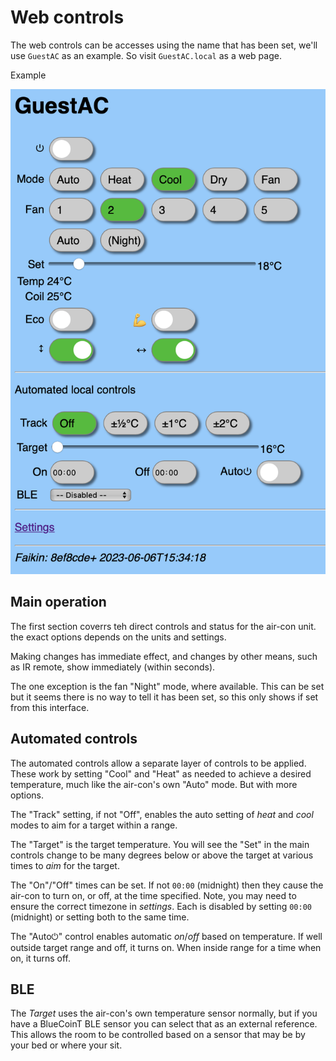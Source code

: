 # Web controls

The web controls can be accesses using the name that has been set, we'll use `GuestAC` as an example. So visit `GuestAC.local` as a web page.

Example

![Controls](Controls.png)

## Main operation

The first section coverrs teh direct controls and status for the air-con unit. the exact options depends on the units and settings.

Making changes has immediate effect, and changes by other means, such as IR remote, show immediately (within seconds).

The one exception is the fan "Night" mode, where available. This can be set but it seems there is no way to tell it has been set, so this only shows if set from this interface.

## Automated controls

The automated controls allow a separate layer of controls to be applied. These work by setting "Cool" and "Heat" as needed to achieve a desired temperature, much like the air-con's own "Auto" mode. But with more options.

The "Track" setting, if not "Off", enables the auto setting of *heat* and *cool* modes to aim for a target within a range.

The "Target" is the target temperature. You will see the "Set" in the main controls change to be many degrees below or above the target at various times to *aim* for the target.

The "On"/"Off" times can be set. If not `00:00` (midnight) then they cause the air-con to turn on, or off, at the time specified. Note, you may need to ensure the correct timezone in *settings*. Each is disabled by setting `00:00` (midnight) or setting both to the same time.

The "Auto⏻" control enables automatic *on*/*off* based on temperature. If well outside target range and off, it turns on. When inside range for a time when on, it turns off.

## BLE

The *Target* uses the air-con's own temperature sensor normally, but if you have a BlueCoinT BLE sensor you can select that as an external reference. This allows the room to be controlled based on a sensor that may be by your bed or where your sit.